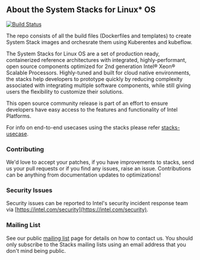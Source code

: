 ## About the System Stacks for Linux* OS

[![Build Status](https://travis-ci.com/intel/stacks.svg?branch=master)](https://travis-ci.com/intel/stacks)

The repo consists of all the build files (Dockerfiles and templates) to create System Stack images and orchesrate them using Kuberentes and kubeflow.

The System Stacks for Linux OS are a set of production ready, containerized reference architectures with integrated, highly-performant, open source components optimized for 2nd generation Intel® Xeon® Scalable Processors. Highly-tuned and built for cloud native environments, the stacks help developers to prototype quickly by reducing complexity associated with integrating multiple software components, while still giving users the flexibility to customize their solutions.

This open source community release is part of an effort to ensure developers have easy access to the features and functionality of Intel Platforms.

For info on end-to-end usecases using the stacks please refer [stacks-usecase](https://github.com/intel/stacks-usecase).

### Contributing

We'd love to accept your patches, if you have improvements to stacks, send us your pull requests or if you find any issues, raise an issue. Contributions can be anything from documentation updates to optimizations!


### Security Issues

Security issues can be reported to Intel's security incident response team via
[https://intel.com/security](https://intel.com/security).


### Mailing List

See our public [mailing list](https://lists.01.org/mailman/listinfo/stacks) page for details on how to contact us. You should only subscribe to the Stacks mailing lists using an email address that you don't mind being public.
